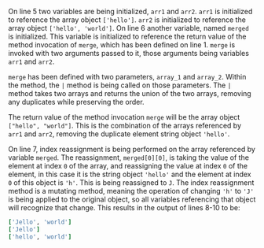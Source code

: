 On line 5 two variables are being initialized, ``arr1`` and ``arr2``. ``arr1`` is initialized to reference the array object ``['hello']``. ``arr2`` is initialized to reference the array object ``['hello', 'world']``. On line 6 another variable, named ``merged`` is initialized. This variable is initialized to reference the return value of the method invocation of ``merge``, which has been defined on line 1. ``merge`` is invoked with two arguments passed to it, those arguments being variables ``arr1`` and ``arr2``. 

``merge`` has been defined with two parameters, ``array_1`` and ``array_2``. Within the method, the ``|`` method is being called on those parameters. The ``|`` method takes two arrays and returns the union of the two arrays, removing any duplicates while preserving the order. 

The return value of the method invocation ``merge`` will be the array object ``["hello", "world"]``. This is the combination of the arrays referenced by ``arr1`` and ``arr2``, removing the duplicate element string object ``'hello'``. 

On line 7, index reassignment is being performed on the array referenced by variable ``merged``. The reassignment, ``merged[0][0]``, is taking the value of the element at index ``0`` of the array, and reassigning the value at index ``0`` of the element, in this case it is the string object `'hello'` and the element at index ``0`` of this object is ``'h'``. This is being reassigned to ``J``. The index reassignment method is a mutating method, meaning the operation of changing ``'h'`` to ``'J'`` is being applied to the original object, so all variables referencing that object will recognize that change. This results in the output of lines 8-10 to be:

``` ruby
['Jello', 'world']
['Jello']
['hello', 'world']
```



